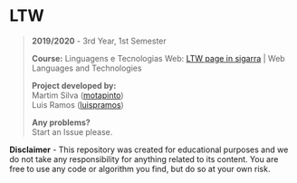 # LTW

> **2019/2020** - 3rd Year, 1st Semester
>
> **Course:** Linguagens e Tecnologias Web: [LTW page in sigarra](https://sigarra.up.pt/feup/en/ucurr_geral.ficha_uc_view?pv_ocorrencia_id=436447) | Web Languages and Technologies
>
> **Project developed by:**\
> Martim Silva ([motapinto](https://github.com/motapinto))\
> Luis Ramos ([luispramos](https://github.com/luispramos))
>
> **Any problems?**\
> Start an Issue please.

**Disclaimer** - This repository was created for educational purposes and we do not take any responsibility for anything related to its content. You are free to use any code or algorithm you find, but do so at your own risk.
